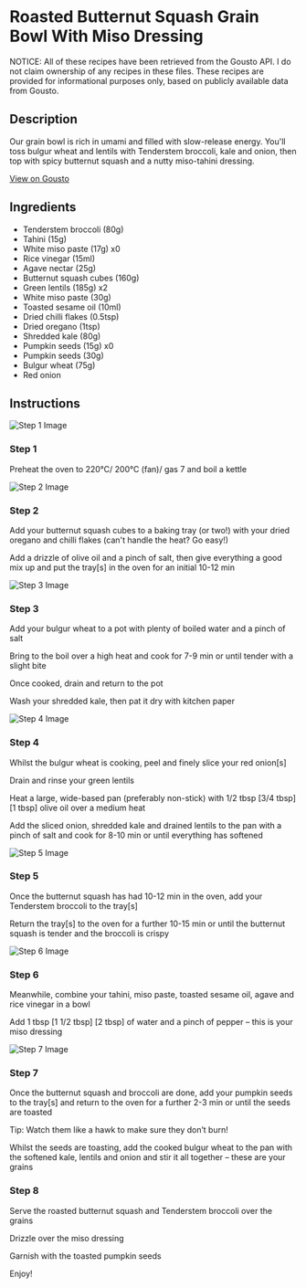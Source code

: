 # Roasted Butternut Squash Grain Bowl With Miso Dressing

NOTICE: All of these recipes have been retrieved from the Gousto API. I do not claim ownership of any recipes in these files. These recipes are provided for informational purposes only, based on publicly available data from Gousto.

## Description

Our grain bowl is rich in umami and filled with slow-release energy. You'll toss bulgur wheat and lentils with Tenderstem broccoli, kale and onion, then top with spicy butternut squash and a nutty miso-tahini dressing. 

[View on Gousto](https://www.gousto.co.uk/recipes/cookbook/roasted-squash-grain-bowl-miso-tahini-dressing)

## Ingredients

- Tenderstem broccoli (80g)
- Tahini (15g)
- White miso paste (17g) x0
- Rice vinegar (15ml)
- Agave nectar (25g)
- Butternut squash cubes (160g)
- Green lentils (185g) x2
- White miso paste (30g)
- Toasted sesame oil (10ml)
- Dried chilli flakes (0.5tsp)
- Dried oregano (1tsp)
- Shredded kale (80g)
- Pumpkin seeds (15g) x0
- Pumpkin seeds (30g)
- Bulgur wheat (75g)
- Red onion

## Instructions

![Step 1 Image](https://production-media.gousto.co.uk/cms/recipe-step-image/Boil-a-Kettle-1684144879716-x200.jpg)

### Step 1

Preheat the oven to 220°C/ 200°C (fan)/ gas 7 and boil a kettle

![Step 2 Image](https://production-media.gousto.co.uk/cms/recipe-step-image/butternut-squash-cubes-on-tray-1717062197462-x200.jpg)

### Step 2

Add your butternut squash cubes to a baking tray (or two!) with your dried oregano and chilli flakes (can't handle the heat? Go easy!)

Add a drizzle of olive oil and a pinch of salt, then give everything a good mix up and put the tray[s] in the oven for an initial 10-12 min

![Step 3 Image](https://production-media.gousto.co.uk/cms/recipe-step-image/RC2228Step-3-x200.jpg)

### Step 3

Add your bulgur wheat to a pot with plenty of boiled water and a pinch of salt

Bring to the boil over a high heat and cook for 7-9 min or until tender with a slight bite

Once cooked, drain and return to the pot

Wash your shredded kale, then pat it dry with kitchen paper

![Step 4 Image](https://production-media.gousto.co.uk/cms/recipe-step-image/RC2228Step-4-x200.jpg)

### Step 4

Whilst the bulgur wheat is cooking, peel and finely slice your red onion[s]

Drain and rinse your green lentils

Heat a large, wide-based pan (preferably non-stick) with 1/2 tbsp<span class="text-danger"> <span class="text-purple">[3/4 tbsp]</span> [1 tbsp]</span> olive oil over a medium heat

Add the sliced onion, shredded kale and drained lentils to the pan with a pinch of salt and cook for 8-10 min or until everything has softened

![Step 5 Image](https://production-media.gousto.co.uk/cms/recipe-step-image/step-5-1717062123914-x200.jpg)

### Step 5

Once the butternut squash has had 10-12 min in the oven, add your Tenderstem broccoli to the tray[s]

Return the tray[s] to the oven for a further 10-15 min or until the butternut squash is tender and the broccoli is crispy

![Step 6 Image](https://production-media.gousto.co.uk/cms/recipe-step-image/RC2228Step-6-x200.jpg)

### Step 6

Meanwhile, combine your tahini, miso paste, toasted sesame oil, agave and rice vinegar in a bowl

Add 1 tbsp <span class="text-purple">[1 1/2 tbsp]</span> <span class="text-danger">[2 tbsp]</span> of water and a pinch of pepper – this is your miso dressing

![Step 7 Image](https://production-media.gousto.co.uk/cms/recipe-step-image/RC2228Step-7-x200.jpg)

### Step 7

Once the butternut squash and broccoli are done, add your pumpkin seeds to the tray[s] and return to the oven for a further 2-3 min or until the seeds are toasted

Tip: Watch them like a hawk to make sure they don’t burn!

Whilst the seeds are toasting, add the cooked bulgur wheat to the pan with the softened kale, lentils and onion and stir it all together – these are your grains

### Step 8

Serve the roasted butternut squash and Tenderstem broccoli over the grains

Drizzle over the miso dressing

Garnish with the toasted pumpkin seeds

Enjoy!

